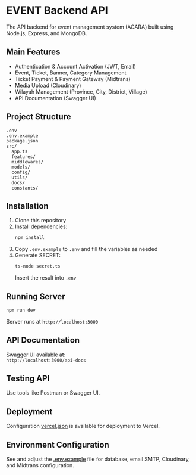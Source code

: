 # EVENT Backend API

The API backend for event management system (ACARA) built using Node.js, Express, and MongoDB.

## Main Features

- Authentication & Account Activation (JWT, Email)
- Event, Ticket, Banner, Category Management
- Ticket Payment & Payment Gateway (Midtrans)
- Media Upload (Cloudinary)
- Wilayah Management (Province, City, District, Village)
- API Documentation (Swagger UI)

## Project Structure

```
.env
.env.example
package.json
src/
  app.ts
  features/
  middlewares/
  models/
  config/
  utils/
  docs/
  constants/
```

## Installation

1. Clone this repository
2. Install dependencies:
   ```sh
   npm install
   ```
3. Copy `.env.example` to `.env` and fill the variables as needed
4. Generate SECRET:
   ```sh
   ts-node secret.ts
   ```
   Insert the result into `.env`

## Running Server

```sh
npm run dev
```

Server runs at `http://localhost:3000`

## API Documentation

Swagger UI available at:  
`http://localhost:3000/api-docs`

## Testing API

Use tools like Postman or Swagger UI.

## Deployment

Configuration [vercel.json](vercel.json) is available for deployment to Vercel.

## Environment Configuration

See and adjust the [.env.example](.env.example) file for database, email SMTP, Cloudinary, and Midtrans configuration.
